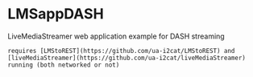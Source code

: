 # LMSappDASH
LiveMediaStreamer web application example for DASH streaming

    requires [LMStoREST](https://github.com/ua-i2cat/LMStoREST) and [liveMediaStreamer](https://github.com/ua-i2cat/liveMediaStreamer) running (both networked or not)
